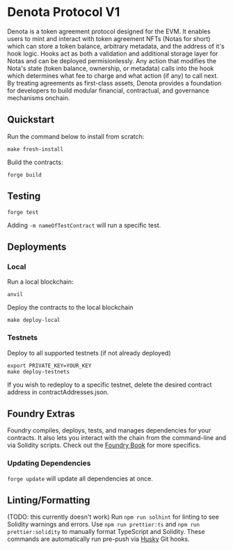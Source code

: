 # Denota Protocol V1
Denota is a token agreement protocol designed for the EVM. It enables users to mint and interact with token agreement NFTs (Notas for short) which can store a token balance, arbitrary metadata, and the address of it's hook logic. Hooks act as both a validation and additional storage layer for Notas and can be deployed permisionlessly. Any action that modifies the Nota's state (token balance, ownership, or metadata) calls into the hook which determines what fee to charge and what action (if any) to call next. By treating agreements as first-class assets, Denota provides a foundation for developers to build modular financial, contractual, and governance mechanisms onchain.

## Quickstart
Run the command below to install from scratch:
```
make fresh-install
```

Build the contracts:
```
forge build
```
## Testing
```
forge test
```
Adding ```-m nameOfTestContract``` will run a specific test.
## Deployments
### Local
Run a local blockchain:
```
anvil
```
Deploy the contracts to the local blockchain
```
make deploy-local
```
### Testnets
Deploy to all supported testnets (if not already deployed)
```
export PRIVATE_KEY=YOUR_KEY
make deploy-testnets
```
If you wish to redeploy to a specific testnet, delete the desired contract address in contractAddresses.json.

## Foundry Extras
Foundry compiles, deploys, tests, and manages dependencies for your contracts. It also lets you interact with the chain from the command-line and via Solidity scripts.
Check out the [Foundry Book](https://book.getfoundry.sh/) for more specifics.

### Updating Dependencies
```forge update``` will update all dependencies at once.

## Linting/Formatting
(TODO: this currently doesn't work)
Run ```npm run solhint``` for linting to see Solidity warnings and errors.
Use ```npm run prettier:ts``` and ```npm run prettier:solidity``` to manually format TypeScript and Solidity.
These commands are automatically run pre-push via [Husky](https://github.com/typicode/husky) Git hooks.

